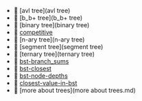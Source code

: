 * 📂 [avl tree](avl tree)
* 📂 [b_b+ tree](b_b+ tree)
* 📂 [binary tree](binary tree)
* 📂 [competitive](competitive)
* 📂 [n-ary tree](n-ary tree)
* 📂 [segment tree](segment tree)
* 📂 [ternary tree](ternary tree)
* 📄 [bst-branch_sums](bst-branch_sums.md)
* 📄 [bst-closest](bst-closest.md)
* 📄 [bst-node-depths](bst-node-depths.md)
* 📄 [closest-value-in-bst](closest-value-in-bst.md)
* 📄 [more about trees](more about trees.md)
